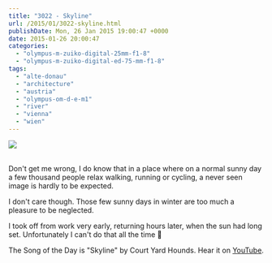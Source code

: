 ```yaml
---
title: "3022 - Skyline"
url: /2015/01/3022-skyline.html
publishDate: Mon, 26 Jan 2015 19:00:47 +0000
date: 2015-01-26 20:00:47
categories: 
  - "olympus-m-zuiko-digital-25mm-f1-8"
  - "olympus-m-zuiko-digital-ed-75-mm-f1-8"
tags: 
  - "alte-donau"
  - "architecture"
  - "austria"
  - "olympus-om-d-e-m1"
  - "river"
  - "vienna"
  - "wien"
---
```

<div class="container">
<div class="center"><a target="_blank" href="https://d25zfm9zpd7gm5.cloudfront.net/1200x1200/2015/20150113_145854_lr.jpg"><img src="https://d25zfm9zpd7gm5.cloudfront.net/0600x0600/2015/20150113_145854_lr.jpg" /></a></div>
</div>
<br />

Don't get me wrong, I do know that in a place where on a normal sunny day a few thousand people relax walking, running or cycling, a never seen image is hardly to be expected.

<a target="_blank" href="https://d25zfm9zpd7gm5.cloudfront.net/1200x1200/2015/20150113_150144_lr.jpg"><img style="margin: 0pt 0px 0pt 10px; float: right;" src="https://d25zfm9zpd7gm5.cloudfront.net/0150x0150/2015/20150113_150144_lr.jpg" alt="" border="0" /></a> I don't care though. Those few sunny days in winter are too much a pleasure to be neglected.

<a target="_blank" href="https://d25zfm9zpd7gm5.cloudfront.net/1200x1200/2015/20150113_151544_lr.jpg"><img style="margin: 0pt 10px 0pt 0px; float: left;" src="https://d25zfm9zpd7gm5.cloudfront.net/0150x0150/2015/20150113_151544_lr.jpg" alt="" border="0" /></a> I took off from work very early, returning hours later, when the sun had long set. Unfortunately I can't do that all the time 🙂

The Song of the Day is "Skyline" by Court Yard Hounds. Hear it on <a href="https://www.youtube.com/watch?v=O7wuSE3-ulg" target="_blank">YouTube</a>.
